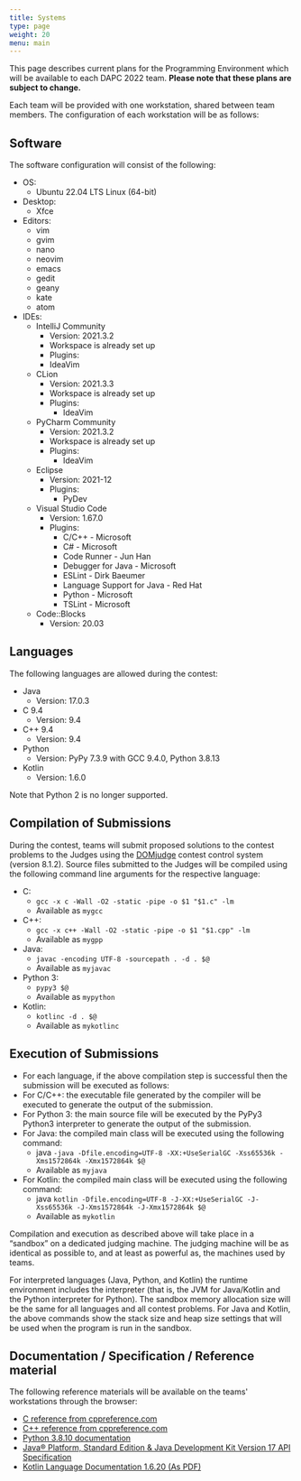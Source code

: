 ```yaml
---
title: Systems
type: page
weight: 20
menu: main
---
```


This page describes current plans for the Programming Environment which will be available to each DAPC 2022 team.
**Please note that these plans are subject to change.**

Each team will be provided with one workstation, shared between team members.
The configuration of each workstation will be as follows:

## Software

The software configuration will consist of the following:
- OS:
  - Ubuntu 22.04 LTS Linux (64-bit)
- Desktop:
  - Xfce
- Editors:
  - vim
  - gvim
  - nano
  - neovim
  - emacs
  - gedit
  - geany
  - kate
  - atom
- IDEs:
  - IntelliJ Community
    - Version: 2021.3.2
    - Workspace is already set up
    - Plugins:
    - IdeaVim
  - CLion
    - Version: 2021.3.3
    - Workspace is already set up
    - Plugins:
      - IdeaVim
  - PyCharm Community
    - Version: 2021.3.2
    - Workspace is already set up
    - Plugins:
      - IdeaVim
  - Eclipse
    - Version: 2021-12
    - Plugins:
      - PyDev
  - Visual Studio Code
    - Version: 1.67.0
    - Plugins:
      - C/C++ - Microsoft
      - C# - Microsoft
      - Code Runner - Jun Han
      - Debugger for Java - Microsoft
      - ESLint - Dirk Baeumer
      - Language Support for Java - Red Hat
      - Python - Microsoft
      - TSLint - Microsoft
  - Code::Blocks
    - Version: 20.03


## Languages

The following languages are allowed during the contest:

- Java
  - Version: 17.0.3
- C 9.4
  - Version: 9.4
- C++ 9.4
  - Version: 9.4
- Python
  - Version: PyPy 7.3.9 with GCC 9.4.0, Python 3.8.13
- Kotlin
  - Version: 1.6.0

Note that Python 2 is no longer supported.

## Compilation of Submissions

During the contest, teams will submit proposed solutions to the contest problems to the Judges using the [DOMjudge](https://www.domjudge.org) contest control system (version 8.1.2).
Source files submitted to the Judges will be compiled using the following command line arguments for the respective language:

- C:
  - `gcc -x c -Wall -O2 -static -pipe -o $1 "$1.c" -lm`
  - Available as `mygcc`
- C++:
  - `gcc -x c++ -Wall -O2 -static -pipe -o $1 "$1.cpp" -lm`
  - Available as `mygpp`
- Java:
  - `javac -encoding UTF-8 -sourcepath . -d . $@`
  - Available as `myjavac`
- Python 3:
  - `pypy3 $@`
  - Available as `mypython`
- Kotlin:
  - `kotlinc -d . $@`
  - Available as `mykotlinc`


## Execution of Submissions

- For each language, if the above compilation step is successful then the submission will be executed as follows:
- For C/C++:  the executable file generated by the compiler will be executed to generate the output of the submission.
- For Python 3: the main source file will be executed by the PyPy3 Python3 interpreter to generate the output of the submission.
- For Java: the compiled main class will be executed using the following command:
  - java `-java -Dfile.encoding=UTF-8 -XX:+UseSerialGC -Xss65536k -Xms1572864k -Xmx1572864k $@`
  - Available as `myjava`
- For Kotlin: the compiled main class will be executed using the following command:
  - java `kotlin -Dfile.encoding=UTF-8 -J-XX:+UseSerialGC -J-Xss65536k -J-Xms1572864k -J-Xmx1572864k $@`
  - Available as `mykotlin`

Compilation and execution as described above will take place in a “sandbox” on a dedicated judging machine.
The judging machine will be as identical as possible to, and at least as powerful as, the machines used by teams.

[//]: # (The sandbox will allocate 2GB of memory; the entire program, including its runtime environment, must execute within this memory limit.)
For interpreted languages (Java, Python, and Kotlin) the runtime environment includes the interpreter (that is, the JVM for Java/Kotlin and the Python interpreter for Python).
The sandbox memory allocation size will be the same for all languages and all contest problems.  For Java and Kotlin, the above commands show the stack size and heap size settings that will be used when the program is run in the sandbox.

## Documentation / Specification / Reference material
The following reference materials will be available on the teams' workstations through the browser:

- [C reference from cppreference.com](https://en.cppreference.com/w/c)
- [C++ reference from cppreference.com](https://en.cppreference.com/w/cpp)
- [Python 3.8.10 documentation](https://docs.python.org/3.8/)
- [Java® Platform, Standard Edition & Java Development Kit Version 17 API Specification](https://docs.oracle.com/en/java/javase/17/docs/api/)
- [Kotlin Language Documentation 1.6.20 (As PDF)](https://kotlinlang.org/docs/kotlin-reference.pdf)
